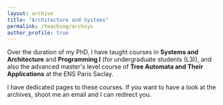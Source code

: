 ```yaml
---
layout: archive
title: "Architecture and Systems"
permalink: /teaching/archsys
author_profile: true
---
```


Over the duration of my PhD, I have taught courses in __Systems and Architecture__ and __Programming I__ (for undergraduate students (L3)), and also the advanced master's level course of __Tree Automata and Their Applications__ at the ENS Paris Saclay.

I have dedicated pages to these courses. If you want to have a look at the archives, shoot me an email and I can redirect you.
